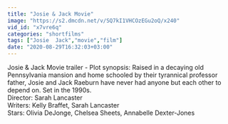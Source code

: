 ```yaml
---
title: "Josie & Jack Movie"
image: "https://s2.dmcdn.net/v/SQ7kI1VHCOzEGu2oQ/x240"
vid_id: "x7vre6q"
categories: "shortfilms"
tags: ["Josie  Jack","movie","film"]
date: "2020-08-29T16:32:03+03:00"
---
```

Josie &amp; Jack Movie trailer - Plot synopsis: Raised in a decaying old Pennsylvania mansion and home schooled by their tyrannical professor father, Josie and Jack Raeburn have never had anyone but each other to depend on. Set in the 1990s.  <br>Director: Sarah Lancaster  <br>Writers: Kelly Braffet, Sarah Lancaster  <br>Stars: Olivia DeJonge, Chelsea Sheets, Annabelle Dexter-Jones
